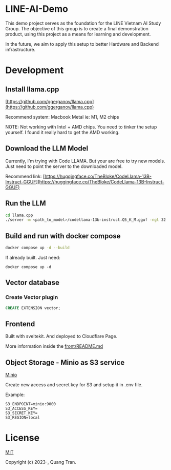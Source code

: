 # LINE-AI-Demo

This demo project serves as the foundation for the LINE Vietnam AI Study Group. The objective of this group is to create a final demonstration product, using this project as a means for learning and development.

In the future, we aim to apply this setup to better Hardware and Backend infrastructure.

# Development

## Install llama.cpp

[https://github.com/ggerganov/llama.cpp](https://github.com/ggerganov/llama.cpp)

Recommend system: Macbook Metal ie: M1, M2 chips

NOTE: Not working with Intel + AMD chips. You need to tinker the setup yourself. I found it really hard to get the AMD working.

## Download the LLM Model

Currently, I'm trying with Code LLAMA. But your are free to try new models. Just need to point the server to the downloaded model.

Recommend link: [https://huggingface.co/TheBloke/CodeLlama-13B-Instruct-GGUF](https://huggingface.co/TheBloke/CodeLlama-13B-Instruct-GGUF)

## Run the LLM

```bash
cd llama.cpp
./server -m <path_to_model>/codellama-13b-instruct.Q5_K_M.gguf -ngl 32
```

## Build and run with docker compose

```bash
docker compose up -d --build
```

If already built. Just need:

```base
docker compose up -d
```

## Vector database

### Create Vector plugin

```SQL
CREATE EXTENSION vector;
```

## Frontend

Built with sveltekit. And deployed to Cloudflare Page.

More information inside the [front/README.md](/front/README.md)

## Object Storage - Minio as S3 service

[Minio](https://min.io/)

Create new access and secret key for S3 and setup it in .env file.

Example:

```
S3_ENDPOINT=minio:9000
S3_ACCESS_KEY=
S3_SECRET_KEY=
S3_REGION=local
```

# License

[MIT](https://opensource.org/licenses/MIT)

Copyright (c) 2023-, Quang Tran.
